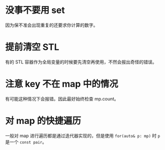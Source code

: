 # 没事不要用 set
因为保不准会出现重复的还要求你计算的数字。

# 提前清空 STL
有的 STL 容器作为全局变量的时候要先清空再使用，不然会报出奇怪的错误。

# 注意 key 不在 map 中的情况
有可能这种情况下会报错。因此最好始终检查 mp.count。

# 对 map 的快捷遍历
一般对 map 进行遍历都是通过迭代器实现的，但是使用 `for(auto& p: mp)` 时 `p` 是一个 `const pair`。











